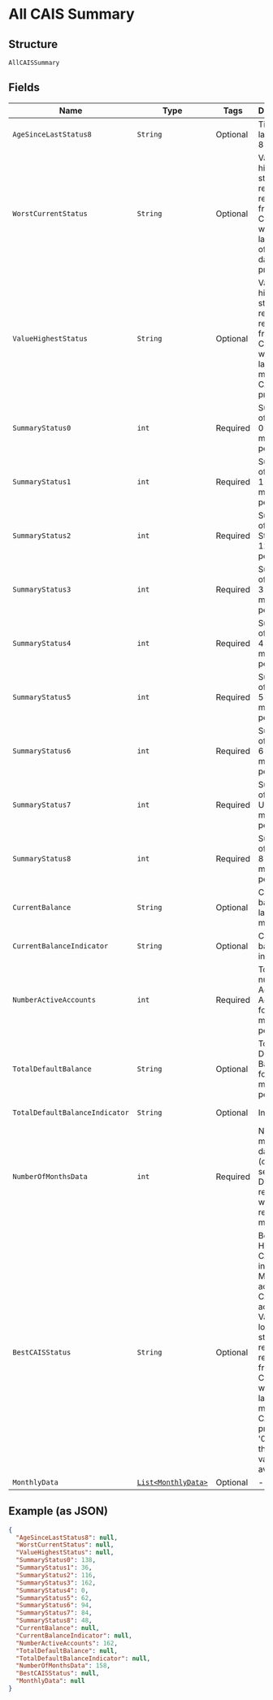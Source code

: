 
# All CAIS Summary

## Structure

`AllCAISSummary`

## Fields

| Name | Type | Tags | Description | Getter | Setter |
|  --- | --- | --- | --- | --- | --- |
| `AgeSinceLastStatus8` | `String` | Optional | Time since last status 8 in months | String getAgeSinceLastStatus8() | setAgeSinceLastStatus8(String ageSinceLastStatus8) |
| `WorstCurrentStatus` | `String` | Optional | Value of highest status record received from a Contributor within the last month of CAIS data provided. | String getWorstCurrentStatus() | setWorstCurrentStatus(String worstCurrentStatus) |
| `ValueHighestStatus` | `String` | Optional | Value of highest status record received from a Contributor within the last 12 months of CAIS data provided. | String getValueHighestStatus() | setValueHighestStatus(String valueHighestStatus) |
| `SummaryStatus0` | `int` | Required | Summary of all Status 0 for 12 months period | int getSummaryStatus0() | setSummaryStatus0(int summaryStatus0) |
| `SummaryStatus1` | `int` | Required | Summary of all Status 1 for 12 months period | int getSummaryStatus1() | setSummaryStatus1(int summaryStatus1) |
| `SummaryStatus2` | `int` | Required | Summary of all Status2 for 12 months period | int getSummaryStatus2() | setSummaryStatus2(int summaryStatus2) |
| `SummaryStatus3` | `int` | Required | Summary of all Status 3 for 12 months period | int getSummaryStatus3() | setSummaryStatus3(int summaryStatus3) |
| `SummaryStatus4` | `int` | Required | Summary of all Status 4 for 12 months period | int getSummaryStatus4() | setSummaryStatus4(int summaryStatus4) |
| `SummaryStatus5` | `int` | Required | Summary of all Status 5 for 12 months period | int getSummaryStatus5() | setSummaryStatus5(int summaryStatus5) |
| `SummaryStatus6` | `int` | Required | Summary of all Status 6 for 12 months period | int getSummaryStatus6() | setSummaryStatus6(int summaryStatus6) |
| `SummaryStatus7` | `int` | Required | Summary of all Status U for 12 months period | int getSummaryStatus7() | setSummaryStatus7(int summaryStatus7) |
| `SummaryStatus8` | `int` | Required | Summary of all Status 8 for 12 months period | int getSummaryStatus8() | setSummaryStatus8(int summaryStatus8) |
| `CurrentBalance` | `String` | Optional | Current balance for latest month | String getCurrentBalance() | setCurrentBalance(String currentBalance) |
| `CurrentBalanceIndicator` | `String` | Optional | Current balance indicator | String getCurrentBalanceIndicator() | setCurrentBalanceIndicator(String currentBalanceIndicator) |
| `NumberActiveAccounts` | `int` | Required | Total number of Active Accounts for 12 month period | int getNumberActiveAccounts() | setNumberActiveAccounts(int numberActiveAccounts) |
| `TotalDefaultBalance` | `String` | Optional | Total of Default Balances  for 12 month period | String getTotalDefaultBalance() | setTotalDefaultBalance(String totalDefaultBalance) |
| `TotalDefaultBalanceIndicator` | `String` | Optional | Indicator | String getTotalDefaultBalanceIndicator() | setTotalDefaultBalanceIndicator(String totalDefaultBalanceIndicator) |
| `NumberOfMonthsData` | `int` | Required | Number of months data (currently set to 12) Data is returned with most recent month first | int getNumberOfMonthsData() | setNumberOfMonthsData(int numberOfMonthsData) |
| `BestCAISStatus` | `String` | Optional | Best Historical CAIS Status in Last 12 Months across all CAIS accounts. Value of lowest status record received from a Contributor within the last 12 months of CAIS data provided, '0' being the lowest value available | String getBestCAISStatus() | setBestCAISStatus(String bestCAISStatus) |
| `MonthlyData` | [`List<MonthlyData>`](../../doc/models/monthly-data.md) | Optional | - | List<MonthlyData> getMonthlyData() | setMonthlyData(List<MonthlyData> monthlyData) |

## Example (as JSON)

```json
{
  "AgeSinceLastStatus8": null,
  "WorstCurrentStatus": null,
  "ValueHighestStatus": null,
  "SummaryStatus0": 138,
  "SummaryStatus1": 36,
  "SummaryStatus2": 116,
  "SummaryStatus3": 162,
  "SummaryStatus4": 0,
  "SummaryStatus5": 62,
  "SummaryStatus6": 94,
  "SummaryStatus7": 84,
  "SummaryStatus8": 48,
  "CurrentBalance": null,
  "CurrentBalanceIndicator": null,
  "NumberActiveAccounts": 162,
  "TotalDefaultBalance": null,
  "TotalDefaultBalanceIndicator": null,
  "NumberOfMonthsData": 158,
  "BestCAISStatus": null,
  "MonthlyData": null
}
```

